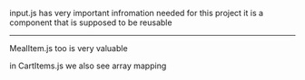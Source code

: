 input.js has very important infromation needed for this project
it is a component that is supposed to be reusable
********************

MealItem.js too is very valuable

in CartItems.js we also see array mapping